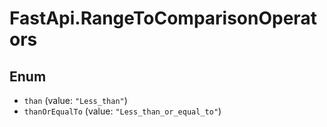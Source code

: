 # FastApi.RangeToComparisonOperators

## Enum

* `than` (value: `"Less_than"`)
* `thanOrEqualTo` (value: `"Less_than_or_equal_to"`)
